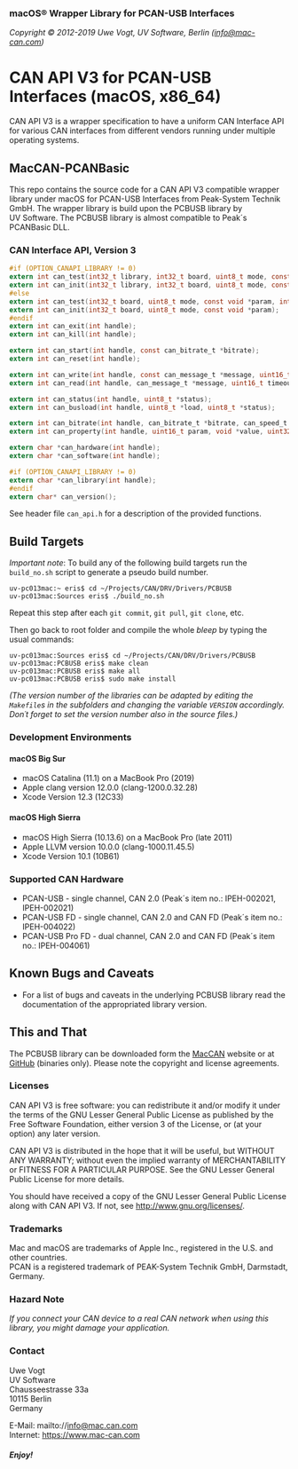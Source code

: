 ### macOS® Wrapper Library for PCAN-USB Interfaces

_Copyright &copy; 2012-2019   Uwe Vogt, UV Software, Berlin (info@mac-can.com)_

# CAN API V3 for PCAN-USB Interfaces (macOS, x86_64)

CAN API V3 is a wrapper specification to have a uniform CAN Interface API for various CAN interfaces from different vendors running under multiple operating systems.

## MacCAN-PCANBasic

This repo contains the source code for a CAN API V3 compatible wrapper library under macOS for PCAN-USB Interfaces from Peak-System Technik GmbH.
The wrapper library is build upon the PCBUSB library by UV&nbsp;Software.
The PCBUSB library is almost compatible to Peak´s PCANBasic DLL.

### CAN Interface API, Version 3

```C
#if (OPTION_CANAPI_LIBRARY != 0)
extern int can_test(int32_t library, int32_t board, uint8_t mode, const void *param, int *result);
extern int can_init(int32_t library, int32_t board, uint8_t mode, const void *param);
#else
extern int can_test(int32_t board, uint8_t mode, const void *param, int *result);
extern int can_init(int32_t board, uint8_t mode, const void *param);
#endif
extern int can_exit(int handle);
extern int can_kill(int handle);

extern int can_start(int handle, const can_bitrate_t *bitrate);
extern int can_reset(int handle);

extern int can_write(int handle, const can_message_t *message, uint16_t timeout);
extern int can_read(int handle, can_message_t *message, uint16_t timeout);

extern int can_status(int handle, uint8_t *status);
extern int can_busload(int handle, uint8_t *load, uint8_t *status);

extern int can_bitrate(int handle, can_bitrate_t *bitrate, can_speed_t *speed);
extern int can_property(int handle, uint16_t param, void *value, uint32_t nbytes);

extern char *can_hardware(int handle);
extern char *can_software(int handle);

#if (OPTION_CANAPI_LIBRARY != 0)
extern char *can_library(int handle);
#endif
extern char* can_version();
```
See header file `can_api.h` for a description of the provided functions.


## Build Targets

_Important note_: To build any of the following build targets run the `build_no.sh` script to generate a pseudo build number.
```
uv-pc013mac:~ eris$ cd ~/Projects/CAN/DRV/Drivers/PCBUSB
uv-pc013mac:Sources eris$ ./build_no.sh
```
Repeat this step after each `git commit`, `git pull`, `git clone`, etc.

Then go back to root folder and compile the whole _bleep_ by typing the usual commands:
```
uv-pc013mac:Sources eris$ cd ~/Projects/CAN/DRV/Drivers/PCBUSB
uv-pc013mac:PCBUSB eris$ make clean
uv-pc013mac:PCBUSB eris$ make all
uv-pc013mac:PCBUSB eris$ sudo make install
```
_(The version number of the libraries can be adapted by editing the `Makefile`s in the subfolders and changing the variable `VERSION` accordingly.  Don´t forget to set the version number also in the source files.)_

### Development Environments

#### macOS Big Sur

- macOS Catalina (11.1) on a MacBook Pro (2019)
- Apple clang version 12.0.0 (clang-1200.0.32.28)
- Xcode Version 12.3 (12C33)

#### macOS High Sierra

- macOS High Sierra (10.13.6) on a MacBook Pro (late 2011)
- Apple LLVM version 10.0.0 (clang-1000.11.45.5)
- Xcode Version 10.1 (10B61)

### Supported CAN Hardware

- PCAN-USB - single channel, CAN 2.0 (Peak´s item no.: IPEH-002021, IPEH-002021)
- PCAN-USB FD - single channel, CAN 2.0 and CAN FD (Peak´s item no.: IPEH-004022)
- PCAN-USB Pro FD - dual channel, CAN 2.0 and CAN FD (Peak´s item no.: IPEH-004061)

## Known Bugs and Caveats

- For a list of bugs and caveats in the underlying PCBUSB library read the documentation of the appropriated library version.

## This and That

The PCBUSB library can be downloaded form the [MacCAN](https://mac-can.com/) website or at [GitHub](https://github.com/mac-can/PCBUSB-Library) (binaries only).
Please note the copyright and license agreements.

### Licenses

CAN API V3 is free software: you can redistribute it and/or modify
it under the terms of the GNU Lesser General Public License as published by
the Free Software Foundation, either version 3 of the License, or
(at your option) any later version.

CAN API V3 is distributed in the hope that it will be useful,
but WITHOUT ANY WARRANTY; without even the implied warranty of
MERCHANTABILITY or FITNESS FOR A PARTICULAR PURPOSE.  See the
GNU Lesser General Public License for more details.

You should have received a copy of the GNU Lesser General Public License
along with CAN API V3.  If not, see <http://www.gnu.org/licenses/>.

### Trademarks

Mac and macOS are trademarks of Apple Inc., registered in the U.S. and other countries. \
PCAN is a registered trademark of PEAK-System Technik GmbH, Darmstadt, Germany.

### Hazard Note

_If you connect your CAN device to a real CAN network when using this library, you might damage your application._

### Contact

Uwe Vogt \
UV Software \
Chausseestrasse 33a \
10115 Berlin \
Germany

E-Mail: mailto://info@mac.can.com \
Internet: https://www.mac-can.com

##### *Enjoy!*
